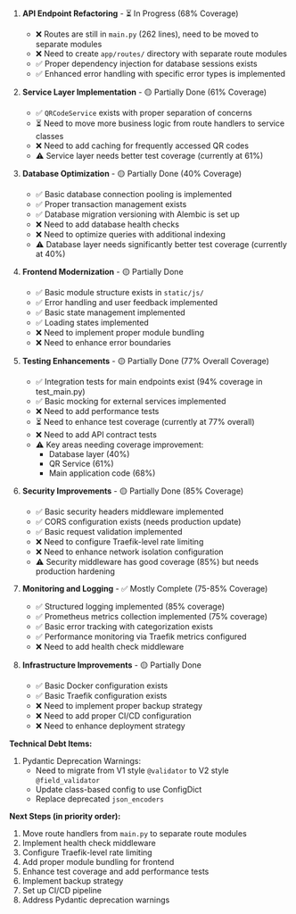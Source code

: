 1. **API Endpoint Refactoring** - ⏳ In Progress (68% Coverage)
   - ❌ Routes are still in `main.py` (262 lines), need to be moved to separate modules
   - ❌ Need to create `app/routes/` directory with separate route modules
   - ✅ Proper dependency injection for database sessions exists
   - ✅ Enhanced error handling with specific error types is implemented

2. **Service Layer Implementation** - 🟡 Partially Done (61% Coverage)
   - ✅ `QRCodeService` exists with proper separation of concerns
   - ⏳ Need to move more business logic from route handlers to service classes
   - ❌ Need to add caching for frequently accessed QR codes
   - ⚠️ Service layer needs better test coverage (currently at 61%)

3. **Database Optimization** - 🟡 Partially Done (40% Coverage)
   - ✅ Basic database connection pooling is implemented
   - ✅ Proper transaction management exists
   - ✅ Database migration versioning with Alembic is set up
   - ❌ Need to add database health checks
   - ❌ Need to optimize queries with additional indexing
   - ⚠️ Database layer needs significantly better test coverage (currently at 40%)

4. **Frontend Modernization** - 🟡 Partially Done
   - ✅ Basic module structure exists in `static/js/`
   - ✅ Error handling and user feedback implemented
   - ✅ Basic state management implemented
   - ✅ Loading states implemented
   - ❌ Need to implement proper module bundling
   - ❌ Need to enhance error boundaries

5. **Testing Enhancements** - 🟡 Partially Done (77% Overall Coverage)
   - ✅ Integration tests for main endpoints exist (94% coverage in test_main.py)
   - ✅ Basic mocking for external services implemented
   - ❌ Need to add performance tests
   - ⏳ Need to enhance test coverage (currently at 77% overall)
   - ❌ Need to add API contract tests
   - ⚠️ Key areas needing coverage improvement:
     - Database layer (40%)
     - QR Service (61%)
     - Main application code (68%)

6. **Security Improvements** - 🟡 Partially Done (85% Coverage)
   - ✅ Basic security headers middleware implemented
   - ✅ CORS configuration exists (needs production update)
   - ✅ Basic request validation implemented
   - ❌ Need to configure Traefik-level rate limiting
   - ❌ Need to enhance network isolation configuration
   - ⚠️ Security middleware has good coverage (85%) but needs production hardening

7. **Monitoring and Logging** - ✅ Mostly Complete (75-85% Coverage)
   - ✅ Structured logging implemented (85% coverage)
   - ✅ Prometheus metrics collection implemented (75% coverage)
   - ✅ Basic error tracking with categorization exists
   - ✅ Performance monitoring via Traefik metrics configured
   - ❌ Need to add health check middleware

8. **Infrastructure Improvements** - 🟡 Partially Done
   - ✅ Basic Docker configuration exists
   - ✅ Basic Traefik configuration exists
   - ❌ Need to implement proper backup strategy
   - ❌ Need to add proper CI/CD configuration
   - ❌ Need to enhance deployment strategy

**Technical Debt Items:**
1. Pydantic Deprecation Warnings:
   - Need to migrate from V1 style `@validator` to V2 style `@field_validator`
   - Update class-based config to use ConfigDict
   - Replace deprecated `json_encoders`

**Next Steps (in priority order):**

1. Move route handlers from `main.py` to separate route modules
2. Implement health check middleware
3. Configure Traefik-level rate limiting
4. Add proper module bundling for frontend
5. Enhance test coverage and add performance tests
6. Implement backup strategy
7. Set up CI/CD pipeline
8. Address Pydantic deprecation warnings